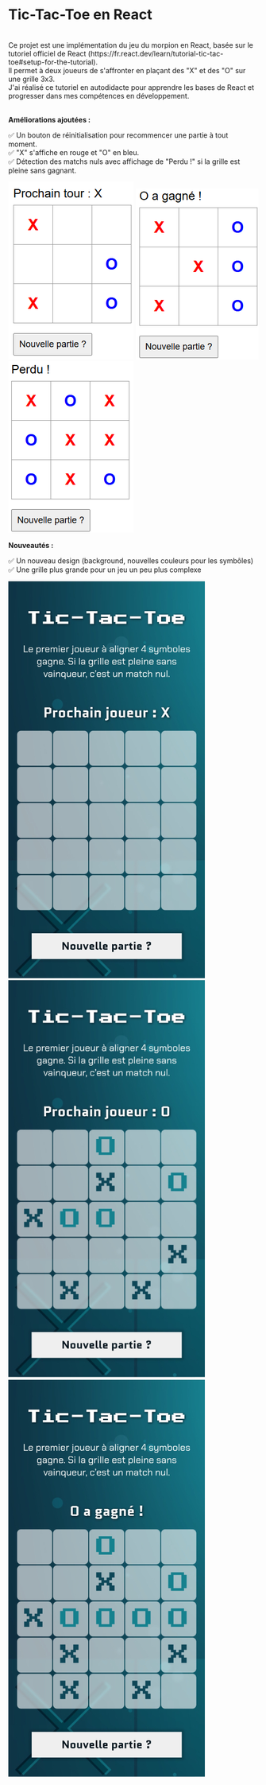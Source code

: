 # Tic-Tac-Toe en React #
<br/>
Ce projet est une implémentation du jeu du morpion en React, basée sur le tutoriel officiel de React (https://fr.react.dev/learn/tutorial-tic-tac-toe#setup-for-the-tutorial). 
<br/>Il permet à deux joueurs de s'affronter en plaçant des "X" et des "O" sur une grille 3x3.
<br/>
J'ai réalisé ce tutoriel en autodidacte pour apprendre les bases de React et progresser dans mes compétences en développement.

<br/>
<br/>

**Améliorations ajoutées :**
<br/>

✅ Un bouton de réinitialisation pour recommencer une partie à tout moment.
<br/>
✅ "X" s'affiche en rouge et "O" en bleu.
<br/>
✅ Détection des matchs nuls avec affichage de "Perdu !" si la grille est pleine sans gagnant.


![Quelques captures d'écran du jeu](https://github.com/Anais-DZ/Tic_Tac_Toe/blob/main/tic_tac_toe.png)
![Quelques captures d'écran du jeu](https://github.com/Anais-DZ/Tic_Tac_Toe/blob/main/tic_tac_toe_gagnant.png)
![Quelques captures d'écran du jeu](https://github.com/Anais-DZ/Tic_Tac_Toe/blob/main/tic_tac_toe_perdant.png)


**Nouveautés :**
<br/>

✅ Un nouveau design (background, nouvelles couleurs pour les symbôles)
<br/>
✅ Une grille plus grande pour un jeu un peu plus complexe
<br/>


![Quelques captures d'écran du jeu](https://github.com/Anais-DZ/Tic_Tac_Toe/blob/main/tictactoeimg.jpg)
![Quelques captures d'écran du jeu](https://github.com/Anais-DZ/Tic_Tac_Toe/blob/main/tictactoeimg2.jpg)
![Quelques captures d'écran du jeu](https://github.com/Anais-DZ/Tic_Tac_Toe/blob/main/tictactoe_gagnant.jpg)
